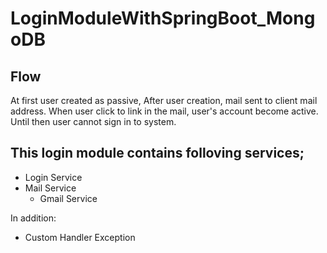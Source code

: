 # LoginModuleWithSpringBoot_MongoDB

## Flow

At first user created as passive,
After user creation, mail sent to client mail address.
When user click to link in the mail, user's account become active. Until then user cannot sign in to system.

## This login module contains folloving services;
 
* Login Service
* Mail Service
   * Gmail Service

In addition:

* Custom Handler Exception
